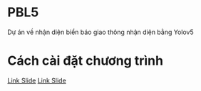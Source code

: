 # PBL5
Dự án về nhận diện biển báo giao thông nhận diện bằng Yolov5

# Cách cài đặt chương trình


[Link Slide](https://www.canva.com/design/DAGp3XLgq6s/06cbkRU2VDF3n7_sDy59uA/edit?utm_content=DAGp3XLgq6s&utm_campaign=designshare&utm_medium=link2&utm_source=sharebutton)
[Link Slide](https://docs.google.com/document/d/1TNwlyv3xrl9HqL3b-9fUS1cIRKF5DAUFA-QLMUHOiKk/edit?usp=sharing)
